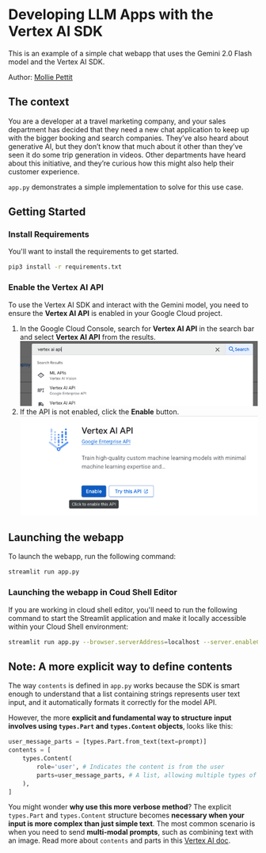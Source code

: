 
# Developing LLM Apps with the Vertex AI SDK

This is an example of a simple chat webapp that uses the Gemini 2.0 Flash model and the Vertex AI SDK. 

Author: [Mollie Pettit](https://github.com/molliemarie)

## The context

You are a developer at a travel marketing company, and your sales department has decided that they need a new chat application to keep up with the bigger booking and search companies. They’ve also heard about generative AI, but they don’t know that much about it other than they’ve seen it do some trip generation in videos. Other departments have heard about this initiative, and they’re curious how this might also help their customer experience.

`app.py` demonstrates a simple implementation to solve for this use case.

## Getting Started

### Install Requirements

You'll want to install the requirements to get started. 

```bash
pip3 install -r requirements.txt
```

### Enable the Vertex AI API
To use the Vertex AI SDK and interact with the Gemini model, you need to ensure the **Vertex AI API** is enabled in your Google Cloud project.

1. In the Google Cloud Console, search for **Vertex AI API** in the search bar and select **Vertex AI API** from the results.
    ![shows Vertex AI API in the search bar and the search results](img/vertex-ai-api-search.png)
2. If the API is not enabled, click the **Enable** button.
    ![screenshot of the Enable Vertex AI API screen](img/vertex-ai-api-enable.png)
## Launching the webapp

To launch the webapp, run the following command: 

```bash
streamlit run app.py
```

### Launching the webapp in Coud Shell Editor
If you are working in cloud shell editor, you'll need to run the following command to start the Streamlit application and make it locally accessible within your Cloud Shell environment:

```bash
streamlit run app.py --browser.serverAddress=localhost --server.enableCORS=false --server.enableXsrfProtection=false --server.port 8080
```

## Note: A more explicit way to define contents

The way  `contents` is defined in `app.py` works because the SDK is smart enough to understand that a list containing strings represents user text input, and it automatically formats it correctly for the model API.

However, the more **explicit and fundamental way to structure input involves using `types.Part` and `types.Content` objects**, looks like this:

```python 
user_message_parts = [types.Part.from_text(text=prompt)]
contents = [
    types.Content(
        role='user', # Indicates the content is from the user
        parts=user_message_parts, # A list, allowing multiple types of content
    ),
]
```

You might wonder **why use this more verbose method**? The explicit `types.Part` and `types.Content` structure becomes **necessary when your input is more complex than just simple text**. The most common scenario is when you need to send **multi-modal prompts**, such as combining text with an image. Read more about `contents` and parts in this [Vertex AI doc](https://cloud.google.com/vertex-ai/generative-ai/docs/model-reference/inference#contents).